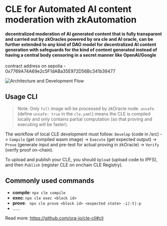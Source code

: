 # CLE  for Automated AI content moderation with zkAutomation
#### decentralized moderation of AI generated content that is fully transparent and carried out by zkOracles powered by ora cle and AI oracle, can be further extended to any kind of DAO model for decentralized AI content generation with safeguards for the kind of content generated instead of having a central body censoring in a secret manner like OpenAI/Google

contract address on sepolia - 0x7769A74A69e2c5F1dABa35E972D56Bc341b39477

![Architecture and Development Flow](https://cdn.discordapp.com/attachments/785528427398430780/1221735618082639932/image.png?ex=6613a8f6&is=660133f6&hm=bc15ddcd8df21c7a14ab8fdfb56a456a87f11beb2fa55a346489c4bba8a27072&)

## Usage CLI

> Note: Only `full` image will be processed by zkOracle node. `unsafe` (define `unsafe: true` in the `cle.yaml`) means the CLE is compiled locally and only contains partial computation (so that proving and executing will be faster).

The workflow of local CLE development must follow: `Develop` (code in /src) -> `Compile` (get compiled wasm image) -> `Execute` (get expected output) -> `Prove` (generate input and pre-test for actual proving in zkOracle) -> `Verify` (verify proof on-chain).

To upload and publish your CLE, you should `Upload` (upload code to IPFS), and then `Publish` (register CLE on onchain CLE Registry).

## Commonly used commands

- **compile**: `npx cle compile`
- **exec**: `npx cle exec <block id>`
- **prove**: ` npx cle prove <block id> <expected state> -i|-t|-p`  
- ……

Read more: https://github.com/ora-io/cle-cli#cli
